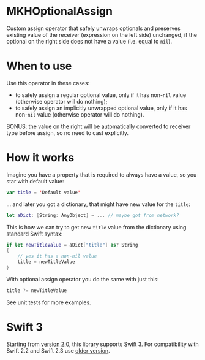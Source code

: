 # MKHOptionalAssign

Custom assign operator that safely unwraps optionals and preserves existing value of the receiver (expression on the left side) unchanged, if the optional on the right side does not have a value (i.e. equal to `nil`).


When to use
=

Use this operator in these cases:
- to safely assign a regular optional value, only if it has non-`nil` value (otherwise operator will do nothing);
- to safely assign an implicitly unwrapped optional value, only if it has non-`nil` value (otherwise operator will do nothing).

BONUS: the value on the right will be automatically converted to receiver type before assign, so no need to cast explicitly.


How it works
=

Imagine you have a property that is required to always have a value, so you star with default value:


```swift
var title = 'Default value'
```

... and later you got a dictionary, that might have new value for the `title`:


```swift
let aDict: [String: AnyObject] = ... // maybe got from network?
```

This is how we can try to get new `title` value from the dictionary using standard Swift syntax:


```swift
if let newTitleValue = aDict["title"] as? String
{
    // yes it has a non-nil value
    title = newTitleValue
}
```

With optional assign operator you do the same with just this:

```swift
title ?= newTitleValue
```

See unit tests for more examples.

Swift 3
=

Starting from [version 2.0](https://github.com/maximkhatskevich/MKHOptionalAssign/releases/tag/2.0.0), this library supports Swift 3. For compatibility with Swift 2.2 and Swift 2.3 use [older version](https://github.com/maximkhatskevich/MKHOptionalAssign/releases/tag/1.0.0).